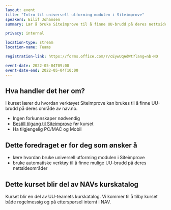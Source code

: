 ```yaml
---
layout: event
title: "Intro til universell utforming modulen i Siteimprove"
speakers: Eilif Johansen
summary: Lær å bruke Siteimprove til å finne UU-brudd på deres nettsideområde. Kurset blir en del av NAVs interne kurskatalog.

privacy: internal

location-type: stream
location-name: Teams 

registration-link: https://forms.office.com/r/cEywUqAdWt?lang=nb-NO

event-date: 2022-05-04T09:00
event-date-end: 2022-05-04T10:00
---
```

## Hva handler det her om?
I kurset lærer du hvordan verktøyet SiteImprove kan brukes til å finne UU-brudd på deres område av nav.no.

- Ingen forkunnskaper nødvendig
- [Bestill tilgang til Siteimprove](https://forms.office.com/r/rsWY1L0C1d?lang=nb-NO) før kurset
- Ha tilgjengelig PC/MAC og Mobil

## Dette foredraget er for deg som ønsker å
- lære hvordan bruke universell utforming modulen i Siteimprove
- bruke automatiske verktøy til å finne mulige UU-brudd på deres nettsideområder

## Dette kurset blir del av NAVs kurskatalog
Kurset blir en del av UU-teamets kurskatalog. Vi kommer til å tilby kurset både regelmessig og på etterspørsel internt i NAV. 
